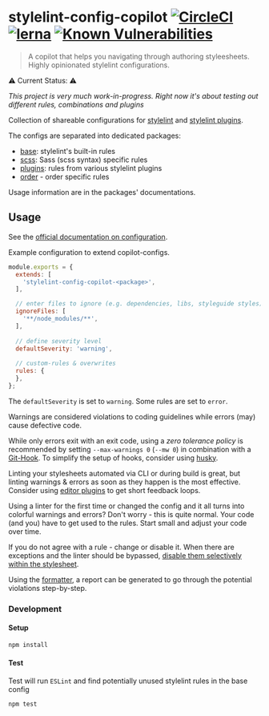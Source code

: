 # stylelint-config-copilot [![CircleCI](https://circleci.com/gh/fuhlig/stylelint-config-copilot/tree/master.svg?style=svg)](https://circleci.com/gh/fuhlig/stylelint-config-copilot/tree/master)  [![lerna](https://img.shields.io/badge/maintained%20with-lerna-cc00ff.svg)](https://lerna.js.org/) [![Known Vulnerabilities](https://snyk.io/test/github/fuhlig/stylelint-config-copilot//badge.svg)](https://snyk.io/test/github/fuhlig/stylelint-config-copilot/)



> A copilot that helps you navigating through authoring styleesheets. Highly opinionated stylelint configurations.

⚠ Current Status: ⚠

_This project is very much work-in-progress. Right now it's about testing out different rules, combinations and plugins_

Collection of shareable configurations for [stylelint](https://stylelint.io/) and [stylelint plugins](https://stylelint.io/user-guide/plugins).



The configs are separated into dedicated packages:
- [base](/packages/stylelint-config-copilot-base): stylelint's built-in rules
- [scss](/packages/stylelint-config-copilot-scss): Sass (scss syntax) specific rules
- [plugins](/packages/stylelint-config-copilot-plugins): rules from various stylelint plugins
- [order](https://github.com/fuhlig/stylelint-config-copilot/tree/master/packages/stylelint-config-copilot-order) - order specific rules

Usage information are in the packages' documentations.

## Usage

See the [official documentation on configuration](https://github.com/stylelint/stylelint/blob/master/docs/user-guide/configuration.md).

Example configuration to extend copilot-configs. 

```js
module.exports = {
  extends: [
    'stylelint-config-copilot-<package>',
  ],

  // enter files to ignore (e.g. dependencies, libs, styleguide styles)
  ignoreFiles: [
    '**/node_modules/**',
  ],
  
  // define severity level
  defaultSeverity: 'warning', 
  
  // custom-rules & overwrites
  rules: {
  },
};
```

The `defaultSeverity` is set to `warning`. Some rules are set to `error`. 

Warnings are considered violations to coding guidelines while errors (may) cause defective code.

While only errors exit with an exit code, using a _zero tolerance policy_ is recommended by setting `--max-warnings 0` (`--mw 0`) in combination with a [Git-Hook](https://git-scm.com/docs/githooks). To simplify the setup of hooks, consider using [husky](https://github.com/typicode/husky).

Linting your stylesheets automated via CLI or during build is great, but linting warnings & errors as soon as they happen is the most effective. Consider using [editor plugins](https://stylelint.io/user-guide/complementary-tools/#editor-plugins) to get short feedback loops.

Using a linter for the first time or changed the config and it all turns into colorful warnings and errors? Don't worry - this is quite normal. Your code (and you) have to get used to the rules. Start small and adjust your code over time.

If you do not agree with a rule - change or disable it. When there are exceptions and the linter should be bypassed, [disable them selectively within the stylesheet](https://github.com/stylelint/stylelint/blob/master/docs/user-guide/configuration.md#turning-rules-off-from-within-your-css).

Using the [formatter](https://stylelint.io/user-guide/node-api#formatter), a report can be generated to go through the potential violations step-by-step.

### Development

#### Setup

```bash
npm install
```

#### Test
Test will run `ESLint` and find potentially unused stylelint rules in the base config

```bash
npm test
```
